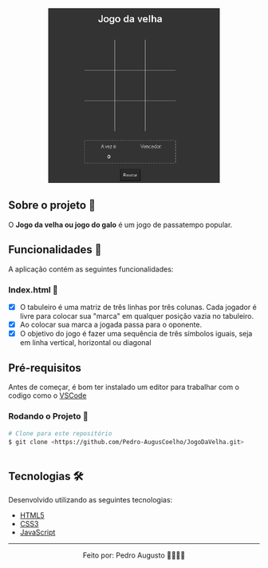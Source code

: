 <div align='center'>
  <img height='350px' alt='Readme' title='Readme' src='./Animação.gif'>
</div>

## Sobre o projeto 💬

O **Jogo da velha ou jogo do galo** é um jogo de passatempo popular.

## Funcionalidades 🧠

A aplicação contém as seguintes funcionalidades:

### Index.html 📕

- [x] O tabuleiro é uma matriz de três linhas por três colunas. Cada jogador é livre para colocar sua "marca" em qualquer posição vazia no tabuleiro.
- [x] Ao colocar sua marca a jogada passa para o oponente.
- [x] O objetivo do jogo é fazer uma sequência de três símbolos iguais, seja em linha vertical, horizontal ou diagonal

## Pré-requisitos
  Antes de começar, é bom ter instalado um editor para trabalhar com o codigo como o [VSCode](https://code.visualstudio.com/)

### Rodando o Projeto 📖

```bash
# Clone para este repositório
$ git clone <https://github.com/Pedro-AugusCoelho/JogoDaVelha.git>
 
```

## Tecnologias 🛠

Desenvolvido utilizando as seguintes tecnologias:

- [HTML5](https://www.w3schools.com/html/default.asp)
- [CSS3](https://www.w3schools.com/css/)
- [JavaScript](https://www.javascript.com/)

***

<p align="center">Feito por: Pedro Augusto 🧑🏽🤙🏽</p>
